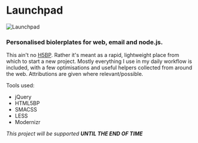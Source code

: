 # Launchpad


![Launchpad](http://images2.wikia.nocookie.net/__cb20111103182547/poohadventures/images/3/3b/LaunchpadMcQuack.gif)

### Personalised biolerplates for web, email and node.js.

This ain't no [H5BP](https://github.com/h5bp/html5-boilerplate). Rather it's meant as a rapid, lightweight place from which to start a new project. Mostly everything I use in my daily workflow is included, with a few optimisations and useful helpers collected from around the web. Attributions are given where relevant/possible.

Tools used:

* jQuery
* HTML5BP
* SMACSS
* LESS
* Modernizr

_This project will be supported **UNTIL THE END OF TIME**_
